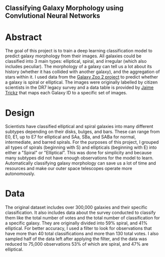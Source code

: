 ## Classifying Galaxy Morphology using Convlutional Neural Networks
# Abstract
The goal of this project is to train a deep learning classification model to predict galaxy morphology from their images. All galaxies could be classified into 3 main types: elliptical, spiral, and irregular (which also includes peculiar). The morphology of a galaxy can tell us a lot about its history (whether it has collided with another galaxy), and the aggregation of stars within it. I used data from the [Galaxy Zoo 2 project](https://data.galaxyzoo.org/) to predict whether a galaxy is spiral or elliptical. The images were originally labelled by citizen scientists in the DR7 legacy survey and a data table is provided by [Jaime Trickz](https://www.kaggle.com/jaimetrickz/galaxy-zoo-2-images) that maps each Galaxy ID to a specific set of images.

# Design
Scientists have classified elliptical and spiral galaxies into many different subtypes depending on their disks, bulges, and bars. These can range from E0, E1, up to E7 for elliptical and SAa, SBa, and SABa for normal, intermediate, and barred spirals. For the purposes of this project, I grouped all types of spirals (beginning with S) and ellipticals (beginning with E) into either a "Spiral" or "Elliptical". This was done for simplicity and because many subtypes did not have enough observations for the model to learn. Automatically classifying galaxy morphology can save us a lot of time and resources and make our outer space telescopes operate more autonomously. 

# Data
The original dataset includes over 300,000 galaxies and their specific classification. It also includes data about the survey conducted to classify them like the total number of votes and the total number of classification for a specific galaxy. They are originally divided into 59% spiral, and 41% elliptical. For better accuracy, I used a filter to look for observations that have more than 40 total classifications and more than 130 total votes. I also sampled half of the data left after applying the filter, and the data was reduced to 75,000 observations 53% of which are spiral, and 47% are elliptical.  
